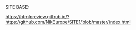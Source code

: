 
SITE BASE:

https://htmlpreview.github.io/?https://github.com/NikEurope/SITE1/blob/master/index.html



